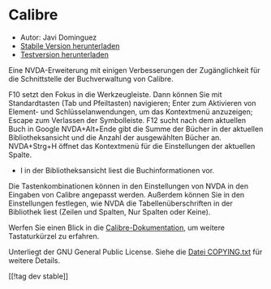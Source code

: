 # Calibre #
  
* Autor: Javi Dominguez
* [Stabile Version herunterladen][1]
* [Testversion herunterladen][2]
  
Eine NVDA-Erweiterung mit einigen Verbesserungen der Zugänglichkeit für die Schnittstelle der Buchverwaltung von Calibre.

F10 setzt den Fokus in die Werkzeugleiste. Dann können Sie mit Standardtasten (Tab und Pfeiltasten) navigieren; Enter zum Aktivieren von Element- und Schlüsselanwendungen, um das Kontextmenü anzuzeigen; Escape zum Verlassen der Symbolleiste.
F12 sucht nach dem aktuellen Buch in Google
NVDA+Alt+Ende gibt die Summe der Bücher in der aktuellen Bibliotheksansicht und die Anzahl der ausgewählten Bücher an.
NVDA+Strg+H öffnet das Kontextmenü für die Einstellungen der aktuellen Spalte.
* I in der Bibliotheksansicht liest die Buchinformationen vor.
 
Die Tastenkombinationen können in den Einstellungen von NVDA in den Eingaben von Calibre angepasst werden. Außerdem können Sie in den Einstellungen festlegen, wie NVDA die Tabellenüberschriften in der Bibliothek liest (Zeilen und Spalten, Nur Spalten oder Keine).
 
Werfen Sie einen Blick in die [Calibre-Dokumentation][3], um weitere Tastaturkürzel zu erfahren.
 
  
Unterliegt der GNU General Public License. Siehe die [Datei COPYING.txt][4] für weitere Details.
    
[[!tag dev stable]]

[1]: https://addons.nvda-project.org/files/get.php?file=cae

[2]: https://addons.nvda-project.org/files/get.php?file=cae-dev

[3]: https://manual.calibre-ebook.com/gui.html

[4]: https://github.com/javidominguez/Calibre/blob/master/COPYING.txt

